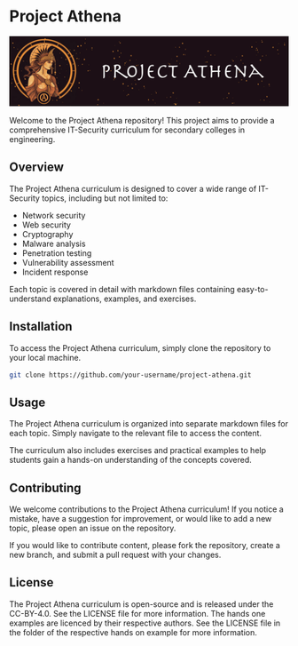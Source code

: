 # Project Athena

![](athena_banner.jpg)

Welcome to the Project Athena repository! This project aims to provide a comprehensive IT-Security curriculum for secondary colleges in engineering.

## Overview

The Project Athena curriculum is designed to cover a wide range of IT-Security topics, including but not limited to:

- Network security
- Web security
- Cryptography
- Malware analysis
- Penetration testing
- Vulnerability assessment
- Incident response

Each topic is covered in detail with markdown files containing easy-to-understand explanations, examples, and exercises.

## Installation

To access the Project Athena curriculum, simply clone the repository to your local machine.

```bash
git clone https://github.com/your-username/project-athena.git
```

## Usage

The Project Athena curriculum is organized into separate markdown files for each topic. Simply navigate to the relevant file to access the content.

The curriculum also includes exercises and practical examples to help students gain a hands-on understanding of the concepts covered.

## Contributing

We welcome contributions to the Project Athena curriculum! If you notice a mistake, have a suggestion for improvement, or would like to add a new topic, please open an issue on the repository.

If you would like to contribute content, please fork the repository, create a new branch, and submit a pull request with your changes.

## License

The Project Athena curriculum is open-source and is released under the CC-BY-4.0. See the LICENSE file for more information.
The hands one examples are licenced by their respective authors. See the LICENSE file in the folder of the respective hands on example for more information.
